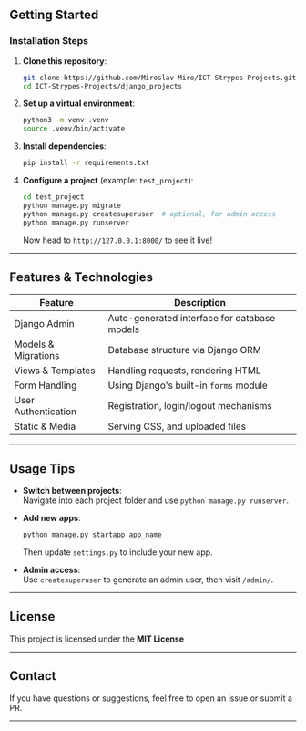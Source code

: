 ## Getting Started

### Installation Steps

1. **Clone this repository**:

   ```bash
   git clone https://github.com/Miroslav‑Miro/ICT‑Strypes‑Projects.git
   cd ICT‑Strypes‑Projects/django_projects
   ```

2. **Set up a virtual environment**:

   ```bash
   python3 -m venv .venv
   source .venv/bin/activate
   ```

3. **Install dependencies**:

   ```bash
   pip install -r requirements.txt
   ```

4. **Configure a project** (example: `test_project`):
   ```bash
   cd test_project
   python manage.py migrate
   python manage.py createsuperuser  # optional, for admin access
   python manage.py runserver
   ```
   Now head to `http://127.0.0.1:8000/` to see it live!

---

## Features & Technologies

| Feature             | Description                                  |
| ------------------- | -------------------------------------------- |
| Django Admin        | Auto-generated interface for database models |
| Models & Migrations | Database structure via Django ORM            |
| Views & Templates   | Handling requests, rendering HTML            |
| Form Handling       | Using Django's built-in `forms` module       |
| User Authentication | Registration, login/logout mechanisms        |
| Static & Media      | Serving CSS, and uploaded files              |

---

## Usage Tips

- **Switch between projects**:  
  Navigate into each project folder and use `python manage.py runserver`.

- **Add new apps**:

  ```bash
  python manage.py startapp app_name
  ```

  Then update `settings.py` to include your new app.

- **Admin access**:  
  Use `createsuperuser` to generate an admin user, then visit `/admin/`.

---

## License

This project is licensed under the **MIT License**

---

## Contact

If you have questions or suggestions, feel free to open an issue or submit a PR.

---
